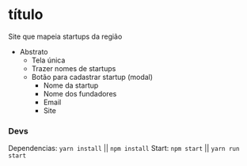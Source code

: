 # título

Site que mapeia startups da região

* Abstrato
    * Tela única
    * Trazer nomes de startups
    * Botão para cadastrar startup (modal)
        * Nome da startup
        * Nome dos fundadores
        * Email
        * Site

### Devs

Dependencias: `yarn install` || `npm install`
Start: `npm start` || `yarn run start`